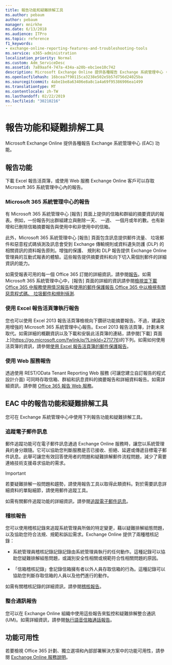 ```yaml
---
title: 報告功能和疑難排解工具
ms.author: pebaum
author: pebaum
manager: mnirkhe
ms.date: 6/13/2018
ms.audience: ITPro
ms.topic: reference
f1_keywords:
- exchange-online-reporting-features-and-troubleshooting-tools
ms.service: o365-administration
localization_priority: Normal
ms.custom: Adm_ServiceDesc
ms.assetid: 7a89aaf4-747a-434a-a20b-ebc1ee10c742
description: Microsoft Exchange Online 提供各種報告 Exchange 系統管理中心 (EAC) 功能。
ms.openlocfilehash: 16bcea7f90115ca3238e502e5b57d756d24025ba
ms.sourcegitcommit: 4abe1be8a63406e8a8c1a4a69f95386906ea1499
ms.translationtype: MT
ms.contentlocale: zh-TW
ms.lasthandoff: 02/22/2019
ms.locfileid: "30210216"
---
```

# <a name="reporting-features-and-troubleshooting-tools"></a>報告功能和疑難排解工具

Microsoft Exchange Online 提供各種報告 Exchange 系統管理中心 (EAC) 功能。
  
## <a name="reporting-features"></a>報告功能

下載 Excel 報告活頁簿，或使用 Web 服務 Exchange Online 客戶可以存取 Microsoft 365 系統管理中心內的報告。
  
### <a name="reporting-in-the-microsoft-365-admin-center"></a>Microsoft 365 系統管理中心的報告

有 Microsoft 365 系統管理中心 [報告] 頁面上提供的信箱和群組的摘要資訊的報表。例如，一份報告列出群組建立與刪除一天、 一週、 一個月或年的數。也有新增和已刪除信箱摘要報告與使用中和非使用中的信箱。 
  
此外，Microsoft 365 系統管理中心 [報告] 頁面包含訊息提供郵件流量、 垃圾郵件和惡意程式碼偵測及訊息會受到 Exchange 傳輸規則或資料遺失防護 (DLP) 的相關資訊的資料報告原則。增強的保護、 規則和 DLP 報告提供 Exchange Online 管理員的互動式報表的體驗。這些報告提供摘要資料和向下切入需個別郵件的詳細資訊的能力。
  
如需受報表可用的每一個 Office 365 訂閱的詳細資訊，請參閱[報告](../office-365-platform-service-description/reports.md)。如需 Microsoft 365 系統管理中心中，[報告] 頁面的詳細的資訊請參閱[檢視並下載 Office 365 中服務使用情況報告](https://go.microsoft.com/fwlink/p/?LinkId=401187)和[使用的郵件保護報告 Office 365 中以檢視有關惡意程式碼、 垃圾郵件和規則偵測](https://go.microsoft.com/fwlink/p/?LinkID=401102).
  
### <a name="reporting-using-the-excel-reporting-workbook"></a>使用 Excel 報告活頁簿執行報告

您也可以使用 Excel 2013 報告活頁簿檢視向下鑽研功能摘要報告。不過，建議改用增強的 Microsoft 365 系統管理中心報告。Excel 2013 報告活頁簿，計劃未來取代。如需詳細的概觀資訊以及下載和安裝此活頁簿的連結，請參閱[下載] 頁面上](https://go.microsoft.com/fwlink/p/?LinkId=271776)的下列。如需如何使用活頁簿的資訊，請參閱[使用 Excel 報告活頁簿的郵件保護報告](https://go.microsoft.com/fwlink/p/?LinkId=285211)。 
  
### <a name="reporting-using-web-services"></a>使用 Web 服務報告

透過使用 REST/OData Tenant Reporting Web 服務 (可讓您建立自訂報告的程式設計介面) 可同時存取信箱、群組和訊息資料的摘要報告和詳細資料報告。如需詳細資訊，請參閱 [Office 365 報告 Web 服務](https://go.microsoft.com/fwlink/p/?LinkId=287041)。
  
## <a name="reporting-features-and-troubleshooting-tools-in-the-eac"></a>EAC 中的報告功能和疑難排解工具

您可在 Exchange 系統管理中心中使用下列報告功能和疑難排解工具。
  
### <a name="trace-an-email-message"></a>追蹤電子郵件訊息

郵件追蹤功能可在電子郵件訊息通過 Exchange Online 服務時，讓您以系統管理員的身分跟隨。它可以協助您判斷服務是否已接收、拒絕、延遲或傳遞目標電子郵件訊息。此舉可讓您有效回答使用者的問題和疑難排解郵件流程問題，減少了需要連絡技術支援尋求協助的需求。
  
> [!IMPORTANT]
> 若要疑難排解一般問題和趨勢，請使用報告工具以取得此類資料。對於需要訊息詳細資料的單點細節，請使用郵件追蹤工具。 
  
如需有關郵件追蹤功能的詳細資訊，請參閱[追蹤電子郵件訊息](https://go.microsoft.com/fwlink/p/?LinkId=271777)。
  
### <a name="auditing-reports"></a>稽核報告

您可以使用稽核記錄來追蹤系統管理員所做的特定變更，藉以疑難排解組態問題，以及協助您符合法規、規範和訴訟需求。Exchange Online 提供了兩種稽核記錄：
  
- 系統管理員稽核記錄記錄記錄由系統管理員執行的任何動作。這種記錄可以協助您疑難排解組態問題，或識別安全性相關或規範符合性相關問題的原因。 
    
- 「信箱稽核記錄」會記錄信箱擁有者以外人員存取信箱的行為。這種記錄可以協助您判斷存取信箱的人員以及他們進行的動作。 
    
如需有關稽核記錄的詳細資訊，請參閱[稽核報告](https://go.microsoft.com/fwlink/p/?LinkId=271779)。
  
### <a name="unified-messaging-reports"></a>整合通訊報告

您可以在 Exchange Online 組織中使用這些報告來監控和疑難排解整合通訊 (UM)。如需詳細資訊，請參閱[執行語音信箱通話報告](https://go.microsoft.com/fwlink/p/?LinkId=287042)。
  
## <a name="feature-availability"></a>功能可用性

若要檢視 Office 365 計劃、獨立選項和內部部署解決方案中的功能可用性，請參閱 [Exchange Online 服務說明](exchange-online-service-description.md)。
  

